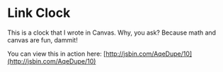 # Link Clock

This is a clock that I wrote in Canvas.  Why, you ask?  Because math and canvas are fun, dammit!

You can view this in action here: [http://jsbin.com/AqeDupe/10](http://jsbin.com/AqeDupe/10)